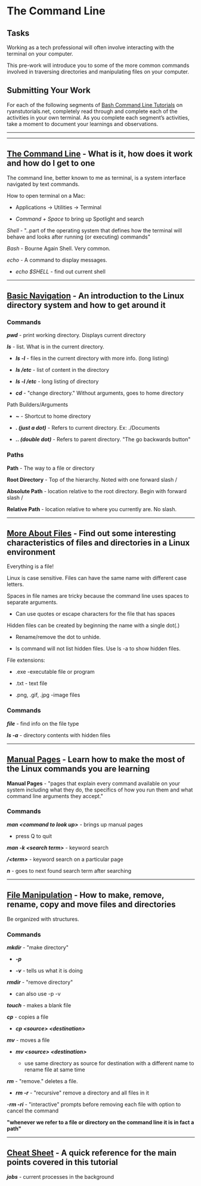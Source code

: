 # The Command Line

## Tasks

Working as a tech professional will often involve interacting with the terminal on your computer.

This pre-work will introduce you to some of the more common commands involved in traversing directories and manipulating files on your computer.

## Submitting Your Work

For each of the following segments of [Bash Command Line Tutorials](https://ryanstutorials.net/linuxtutorial/) on ryanstutorials.net, completely read through and complete each of the activities in your own terminal. As you complete each segment’s activities, take a moment to document your learnings and observations.

---
---

## [The Command Line](https://ryanstutorials.net/linuxtutorial/commandline.php) - What is it, how does it work and how do I get to one

The command line, better known to me as terminal, is a system interface navigated by text commands.

How to open terminal on a Mac:

- Applications -> Utilities -> Terminal

- _Command + Space_ to bring up Spotlight and search

*Shell* - "..part of the operating system that defines how the terminal will behave and looks after running (or executing) commands"

*Bash* - Bourne Again Shell. Very common.

*echo* - A command to display messages.

- *echo $SHELL* - find out current shell

---

## [Basic Navigation](https://ryanstutorials.net/linuxtutorial/navigation.php) - An introduction to the Linux directory system and how to get around it

### Commands

***pwd*** - print working directory. Displays current directory

***ls*** - list. What is in the current directory.

- ***ls -l*** - files in the current directory with more info. (long listing)

- ***ls /etc*** - list of content in the directory

- ***ls -l /etc*** - long listing of directory

- ***cd*** - "change directory." Without arguments, goes to home directory

Path Builders/Arguments

- ***~*** - Shortcut to home directory

- ***. (just a dot)*** - Refers to current directory. Ex: ./Documents

- ***.. (double dot)*** - Refers to parent directory. "The go backwards button"

### Paths

**Path** - The way to a file or directory

**Root Directory** - Top of the hierarchy. Noted with one forward slash /

**Absolute Path** - location relative to the root directory. Begin with forward slash /

**Relative Path** - location relative to where you currently are. No slash.

---

## [More About Files](https://ryanstutorials.net/linuxtutorial/aboutfiles.php) - Find out some interesting characteristics of files and directories in a Linux environment

Everything is a file!

Linux is case sensitive. Files can have the same name with different case letters.

Spaces in file names are tricky because the command line uses spaces to separate arguments.

- Can use quotes or escape characters for the file that has spaces

Hidden files can be created by beginning the name with a single dot(.)

- Rename/remove the dot to unhide.

- ls command will not list hidden files. Use ls -a to show hidden files.

File extensions:

- .exe -executable file or program

- .txt - text file

- .png, .gif, .jpg -image files

### Commands

***file*** - find info on the file type

***ls -a*** - directory contents with hidden files

---

## [Manual Pages](https://ryanstutorials.net/linuxtutorial/manual.php) - Learn how to make the most of the Linux commands you are learning

**Manual Pages** - "pages that explain every command available on your system including what they do, the specifics of how you run them and what command line arguments they accept."

### Commands

***man \<command to look up>*** - brings up manual pages

- press Q to quit

***man -k \<search term>*** - keyword search

***/\<term>*** - keyword search on a particular page

***n*** - goes to next found search term after searching

---

## [File Manipulation](https://ryanstutorials.net/linuxtutorial/filemanipulation.php) - How to make, remove, rename, copy and move files and directories

Be organized with structures.

### Commands

***mkdir*** - "make directory"

- ***-p***

- ***-v*** - tells us what it is doing

***rmdir*** - "remove directory"

- can also use -p -v

***touch*** - makes a blank file

***cp*** - copies a file

- ***cp \<source> \<destination>***

***mv*** - moves a file

- ***mv \<source> \<destination>***

  - use same directory as source for destination with a different name to rename file at same time

***rm*** - "remove." deletes a file.

- ***rm -r*** - "recursive" remove a directory and all files in it

-***rm -ri*** - "interactive" prompts before removing each file with option to cancel the command

**"whenever we refer to a file or directory on the command line it is in fact a path"**

---

## [Cheat Sheet](https://ryanstutorials.net/linuxtutorial/cheatsheet.php) - A quick reference for the main points covered in this tutorial

***jobs*** - current processes in the background
